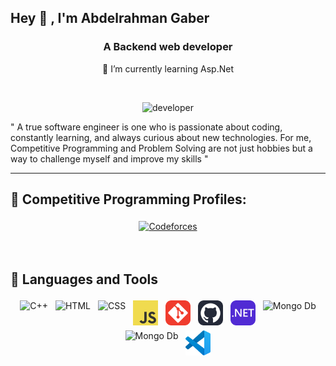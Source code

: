 ##  Hey 👋 , I'm Abdelrahman Gaber 
<h3 align = "center"> A Backend web developer </h3>



<p align = "center">🌱 I’m currently learning Asp.Net</p>
<br />

<p align = "center" dir="auto" width="245" height="180">
<img style="max-width: 50%; display: inline-block;" src="https://user-images.githubusercontent.com/60513866/193420194-36d02223-e2b7-4f5b-9327-6a331b842456.gif" alt="developer" data-target="animated-image.originalImage">
 </p>
<p >
" A true software engineer is one who is passionate about coding, constantly learning, and always curious about new technologies. For me, Competitive Programming and Problem Solving are not just hobbies but a way to challenge myself and improve my skills "
 </p>
 
 <hr></hr>


##  🤯 Competitive Programming Profiles:
<p align="center">
 <a href="https://codeforces.com/profile/Abdo_Gaber" target="_blank" rel="noopener noreferrer"> <img src="" alt="Codeforces" height="40" style="vertical-align:top; margin:4px"> </a>
</p>

<br />

## 🧰 Languages and Tools
<p align="center">
<img src="https://camo.githubusercontent.com/49bd668a4b89508b88508c17e2dda85f96108a1d644e69eaed828dbb4e0a95d5/68747470733a2f2f736b696c6c69636f6e732e6465762f69636f6e733f693d637070" alt="C++" height="40" style="vertical-align:top; margin:4px">
 <img src="https://camo.githubusercontent.com/4c31cabd8b3aa138d55adcf0a5415e5f71f38f4f5eb0ef7312ef675077834b8d/68747470733a2f2f736b696c6c69636f6e732e6465762f69636f6e733f693d68746d6c" alt="HTML" height="40" style="vertical-align:top; margin:4px">
<img src="https://camo.githubusercontent.com/e531a79257b93921f8b58efa952eb049ceb2672bcf57bd666165476261c145a8/68747470733a2f2f736b696c6c69636f6e732e6465762f69636f6e733f693d637373" alt="CSS" height="40" style="vertical-align:top; margin:4px">
<img src="https://raw.githubusercontent.com/github/explore/80688e429a7d4ef2fca1e82350fe8e3517d3494d/topics/javascript/javascript.png" alt="Javascript" height="40" style="vertical-align:top; margin:4px">
<img src="https://github.com/tandpfun/skill-icons/blob/main/icons/Git.svg" alt="Git" height="40" style="vertical-align:top; margin:4px">
<img src="https://github.com/tandpfun/skill-icons/blob/main/icons/Github-Dark.svg" alt="GitHub" height="40" style="vertical-align:top; margin:4px">
<img src="https://github.com/tandpfun/skill-icons/blob/main/icons/DotNet.svg" alt=".NET" height="40" style="vertical-align:top; margin:4px">
 <img src="" alt="Mongo Db" height="40" style="vertical-align:top; margin:4px">
  <img src="" alt="Mongo Db" height="40" style="vertical-align:top; margin:4px">
 <img src="https://raw.githubusercontent.com/github/explore/80688e429a7d4ef2fca1e82350fe8e3517d3494d/topics/visual-studio-code/visual-studio-code.png" alt="VS Code" height="40" style="vertical-align:top; margin:4px">
</p>
